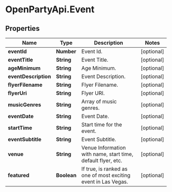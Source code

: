 # OpenPartyApi.Event

## Properties
Name | Type | Description | Notes
------------ | ------------- | ------------- | -------------
**eventId** | **Number** | Event Id. | [optional] 
**eventTitle** | **String** | Event Title. | [optional] 
**ageMinimum** | **String** | Age Minimum. | [optional] 
**eventDescription** | **String** | Event Description. | [optional] 
**flyerFilename** | **String** | Flyer Filename. | [optional] 
**flyerUri** | **String** | Flyer URI. | [optional] 
**musicGenres** | **String** | Array of music genres. | [optional] 
**eventDate** | **String** | Event Date. | [optional] 
**startTime** | **String** | Start time for the event. | [optional] 
**eventSubtitle** | **String** | Event Subtitle. | [optional] 
**venue** | **String** | Venue Information with name, start time, default flyer, etc. | [optional] 
**featured** | **Boolean** | If true, is ranked as one of most exciting event in Las Vegas. | [optional] 


